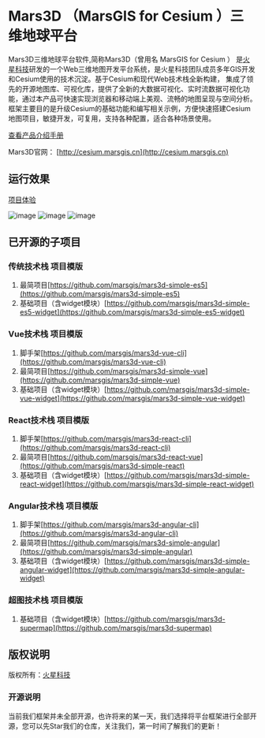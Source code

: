 # Mars3D （MarsGIS for Cesium ）三维地球平台
 
Mars3D三维地球平台软件,简称Mars3D（曾用名 MarsGIS for Cesium ） 是[火星科技](http://www.marsgis.cn/)研发的一个Web三维地图开发平台系统，是火星科技团队成员多年GIS开发和Cesium使用的技术沉淀。基于Cesium和现代Web技术栈全新构建， 集成了领先的开源地图库、可视化库，提供了全新的大数据可视化、实时流数据可视化功能，通过本产品可快速实现浏览器和移动端上美观、流畅的地图呈现与空间分析。 框架主要目的是升级Cesium的基础功能和编写相关示例，方便快速搭建Cesium地图项目，敏捷开发，可复用，支持各种配置，适合各种场景使用。

  [查看产品介绍手册](http://cesium.marsgis.cn/docs/file/cpjs.pdf)
 
 Mars3D官网： [http://cesium.marsgis.cn](http://cesium.marsgis.cn)



## 运行效果 

 [项目体验](http://cesium.marsgis.cn/project.html)

 ![image](http://cesium.marsgis.cn/docs/img/project/1.jpg)
 ![image](http://cesium.marsgis.cn/docs/img/project/3.jpg)
 ![image](http://cesium.marsgis.cn/docs/img/project/4.jpg)

 
## 已开源的子项目 

### 传统技术栈 项目模版
1. 最简项目[https://github.com/marsgis/mars3d-simple-es5](https://github.com/marsgis/mars3d-simple-es5)
2. 基础项目（含widget模块）[https://github.com/marsgis/mars3d-simple-es5-widget](https://github.com/marsgis/mars3d-simple-es5-widget)

### Vue技术栈 项目模版
1. 脚手架[https://github.com/marsgis/mars3d-vue-cli](https://github.com/marsgis/mars3d-vue-cli)
2. 最简项目[https://github.com/marsgis/mars3d-simple-vue](https://github.com/marsgis/mars3d-simple-vue)
3. 基础项目（含widget模块）[https://github.com/marsgis/mars3d-simple-vue-widget](https://github.com/marsgis/mars3d-simple-vue-widget)
 
### React技术栈 项目模版
1. 脚手架[https://github.com/marsgis/mars3d-react-cli](https://github.com/marsgis/mars3d-react-cli)
2. 最简项目[https://github.com/marsgis/mars3d-react-vue](https://github.com/marsgis/mars3d-simple-react)
3. 基础项目（含widget模块）[https://github.com/marsgis/mars3d-simple-react-widget](https://github.com/marsgis/mars3d-simple-react-widget)
 
### Angular技术栈 项目模版
1. 脚手架[https://github.com/marsgis/mars3d-angular-cli](https://github.com/marsgis/mars3d-angular-cli)
2. 最简项目[https://github.com/marsgis/mars3d-simple-angular](https://github.com/marsgis/mars3d-simple-angular)
3. 基础项目（含widget模块）[https://github.com/marsgis/mars3d-simple-angular-widget](https://github.com/marsgis/mars3d-simple-angular-widget)
 

### 超图技术栈 项目模版
1. 基础项目（含widget模块）[https://github.com/marsgis/mars3d-supermap](https://github.com/marsgis/mars3d-supermap)



## 版权说明
版权所有：[火星科技](http://www.marsgis.cn/)

### 开源说明
当前我们框架并未全部开源，也许将来的某一天，我们选择将平台框架进行全部开源，您可以先Star我们的仓库，关注我们，第一时间了解我们的更新！

